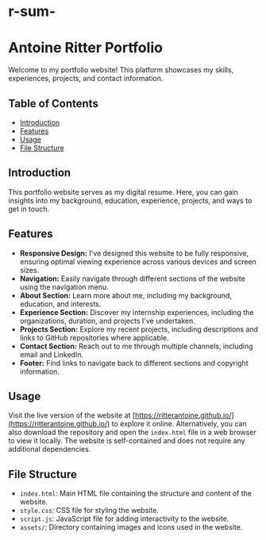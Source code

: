 # r-sum-
# Antoine Ritter Portfolio

Welcome to my portfolio website! This platform showcases my skills, experiences, projects, and contact information.

## Table of Contents

- [Introduction](#introduction)
- [Features](#features)
- [Usage](#usage)
- [File Structure](#file-structure)

## Introduction

This portfolio website serves as my digital resume. Here, you can gain insights into my background, education, experience, projects, and ways to get in touch.

## Features

- **Responsive Design:** I've designed this website to be fully responsive, ensuring optimal viewing experience across various devices and screen sizes.
- **Navigation:** Easily navigate through different sections of the website using the navigation menu.
- **About Section:** Learn more about me, including my background, education, and interests.
- **Experience Section:** Discover my internship experiences, including the organizations, duration, and projects I've undertaken.
- **Projects Section:** Explore my recent projects, including descriptions and links to GitHub repositories where applicable.
- **Contact Section:** Reach out to me through multiple channels, including email and LinkedIn.
- **Footer:** Find links to navigate back to different sections and copyright information.

## Usage

Visit the live version of the website at [https://ritterantoine.github.io/](https://ritterantoine.github.io/) to explore it online. Alternatively, you can also download the repository and open the `index.html` file in a web browser to view it locally. The website is self-contained and does not require any additional dependencies.

## File Structure

- `index.html`: Main HTML file containing the structure and content of the website.
- `style.css`: CSS file for styling the website.
- `script.js`: JavaScript file for adding interactivity to the website.
- `assets/`: Directory containing images and icons used in the website.
